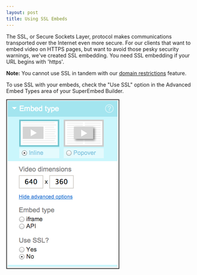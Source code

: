 ```yaml
---
layout: post
title: Using SSL Embeds
---
```


The SSL, or Secure Sockets Layer, protocol makes communications transported over the Internet even more secure.  For our clients that want to embed video on HTTPS pages, but want to avoid those pesky security warnings, we've created SSL embedding.  You need SSL embedding if your URL begins with 'https'.

**Note:** You cannot use SSL in tandem with our [domain restrictions](/domain-restrictions.html) feature.

To use SSL with your embeds, check the "Use SSL" option in the Advanced Embed Types area of your SuperEmbed Builder.

<div class="post_image center"><img src="/images/super_ssl.png" alt="super_ssl" /></div>

